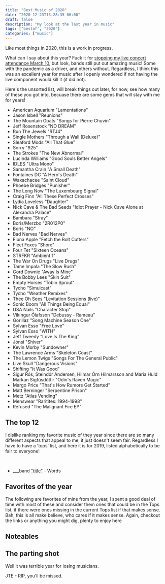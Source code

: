 ```yaml
---
title: "Best Music of 2020"
date: "2020-12-23T13:28:35-06:00"
draft: false
description: "My look at the last year in music"
tags: ["bestof", "2020"]
categories: ["music"]
---
```


Like most things in 2020, this is a work in progress.

What can I say about this year? Fuck it for [stopping my live concert attendance March 10](https://fak3r.com/music-concerts/), but look, bands still put out amazing music! Some with the pandemic as a driver, and others without. Regardless, I think this was an excellent year for music after I openly wondered if not having the live component would kill it (it did not).

Here's the unsorted list, will break things out later, for now, see how many of these you got into, becuase there are some gems that will stay with me for years!

* American Aquarium "Lamentations"
* Jason Isbell "Reunions"
* The Mountain Goats "Songs for Pierre Chuvin"
* Jeff Rosenstock "NO DREAM"
* Run The Jewels "RTJ4"
* Single Mothers "Through a Wall (Deluxe)"
* Sleaford Mods "All That Glue" 
* Sorry "925"
* The Strokes "The New Abnormal"
* Lucinda Williams "Good Souls Better Angels"
* IDLES "Ultra Mono"
* Samantha Crain "A Small Death"
* Fontaines DC "A Hero's Death"
* Waxachacee "Saint Cloud"
* Phoebe Bridges "Punisher"
* The Long Now "The Luxembourg Signal"
* Craig Finn "All These Perfect Crosses"
* Lydia Loveless "Daughter"
* Nick Cave & The Bad Seeds "Idiot Prayer - Nick Cave Alone at Alexandra Palace"
* Bambara "Stray"
* Boris/Merzbo "2R012P0"
* Boris "NO"
* Bad Nerves "Bad Nerves"
* Fiona Apple "Fetch the Bolt Cutters"
* Fleet Foxes "Shore"
* Four Tet "Sixteen Oceans"
* STRFKR "Ambient 1"
* The War On Drugs "Live Drugs"
* Tame Impala "The Slow Rush"
* Gord Downie "Away Is Mine"
* The Bobby Lees "Skin Suit"
* Empty Horses "Tobin Sprout"
* Tycho "Simulcast"
* Tycho "Weather Remixes"
* Thee Oh Sees "Levitation Sessions (live)"
* Sonic Boom "All Things Being Equal"
* USA Nails "Character Stop"
* Víkingur Ólafsson "Debussy - Rameau"
* Gorillaz "Song Machine Season One"
* Sylvan Esso "Free Love"
* Sylvan Esso "WITH"
* Jeff Tweedy "Love Is The King"
* Jónsi "Shiver"
* Kevin Morby "Sundowner"
* The Lawrence Arms "Skeleton Coast"
* The Lemon Twigs "Songs For The General Public"
* Live Skull "Dangerous Visions"
* Shifting "It Was Good"
* Sigur Rós, Steindór Andersen, Hilmar Örn Hilmarsson and María Huld Markan Sigfúsdóttir "Odin's Raven Magic"
* Margo Price "That's How Rumors Get Started"
* Matt Berninger "Serpentine Prison"
* Metz "Atlas Vending"
* Menswear "Raritites: 1994-1998"
* Refused "The Malignant Fire EP"

## The top 12

I dislike ranking my favorite music of they year since there are so many different aspects that appeal to me, it just doesn't seem fair. Regardless I have to have a 'tops' list, and here it is for 2019, listed alphabetically to be fair to everyone!

<p align="center">
  <img src="/2020/bestof/" alt="">
  &nbsp;&nbsp;
  <img src="/2020/bestof/" alt="">
  &nbsp;&nbsp;
  <img src="/2020/bestof/" alt="">
</p>

* ___band ["title"](https://bandline.com) - Words

## Favorites of the year

The following are favorites of mine from the year, I spent a good deal of time with most of these and consider them ones that could be in the Tops list, if there were ones missing in the current Tops list if that makes sense. Bah, this is all make believe, who cares if it makes sense. Again, checkout the links or anything you might dig, plenty to enjoy here

## Noteables

## The parting shot

Well it was terrible year for losing musicians.

JTE - RIP, you'll be missed.
